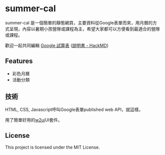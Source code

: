 # summer-cal

summer-cal 是一個簡單的靜態網頁，主要資料從Google表單而來，用月曆的方式呈現，內容以暑期小孩營隊或課程為主，希望大家都可以方便看到最適合的營隊或課程。

歡迎一起共同編輯 [Google 試算表](https://docs.google.com/spreadsheets/d/1AdMAE1buc3jZbdBgMyKzv0oND3qfW-my_yZAOgrG1hk/edit?hl=zh-tw&gid=1419688078#gid=1419688078) ([說明書 - HackMD](https://hackmd.io/@moogoo/Hk2en_oxee))

## Features

- 彩色月曆
- 活動分類

## 技術

HTML, CSS, Javascript呼叫Google表單published web API，就這樣。

用了簡單好用的[w2ui](https://w2ui.com/web/)UI套件。

## License

This project is licensed under the MIT License.
